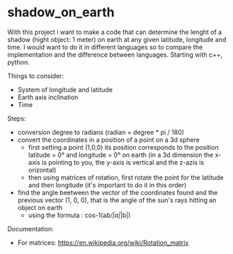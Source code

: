 # shadow_on_earth

With this project i want to make a code that can determine the lenght of a shadow (hight object: 1 meter) on earth at any given latitude, longitude and time.
I would want to do it in different languages so to compare the implementation and the difference between languages.
Starting with c++, python.

Things to consider:
- System of longitude and latitude
- Earth axis inclination
- Time

Steps:
- conversion degree to radians (radian = degree * pi / 180)
- convert the coordinates in a position of a point on a 3d sphere
    - first setting a point (1,0,0) its position corresponds to the position latitude = 0° and longitude = 0° on earth (in a 3d dimension the x-axis is pointing to you, the y-axis is vertical and the z-azis is orizontal)
    - then using matrices of rotation, first rotate the point for the latitude and then longitude (it's important to do it in this order)
- find the angle beetween the vector of the coordinates found and the previous vector (1, 0, 0), that is the angle of the sun's rays hitting an object on earth
    - using the formula : cos-1(a*b/|a|*|b|)


Documentation:
- For matrices: https://en.wikipedia.org/wiki/Rotation_matrix